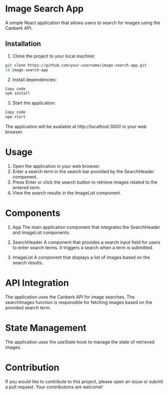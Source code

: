 # Image Search App

A simple React application that allows users to search for images using the Canberk API.

## Installation

1. Clone the project to your local machine:

```bash
git clone https://github.com/your-username/image-search-app.git
cd image-search-app
```

2. Install dependencies:
```bash
Copy code
npm install
```
3. Start the application:
```bash
Copy code
npm start
```
The application will be available at http://localhost:3000 in your web browser.


# Usage
1. Open the application in your web browser.
2. Enter a search term in the search bar provided by the SearchHeader component.
3. Press Enter or click the search button to retrieve images related to the entered term.
4. View the search results in the ImageList component.

# Components

1. App
The main application component that integrates the SearchHeader and ImageList components.

2. SearchHeader
A component that provides a search input field for users to enter search terms. It triggers a search when a term is submitted.

3. ImageList
A component that displays a list of images based on the search results.

# API Integration
The application uses the Canberk API for image searches. The searchImages function is responsible for fetching images based on the provided search term.

# State Management
The application uses the useState hook to manage the state of retrieved images.

# Contribution
If you would like to contribute to this project, please open an issue or submit a pull request. Your contributions are welcome!